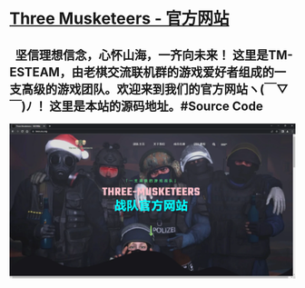 # [Three Musketeers - 官方网站 ](https://tmes.eu.org/)
## &nbsp;&nbsp;坚信理想信念，心怀山海，一齐向未来！ 这里是TM-ESTEAM，由老棋交流联机群的游戏爱好者组成的一支高级的游戏团队。欢迎来到我们的官方网站ヽ(￣▽￣)ﾉ ！                      这里是本站的源码地址。#Source Code
[![主页](img/blog/inner_b1.webp "主页")](https://tmes.eu.org/)


